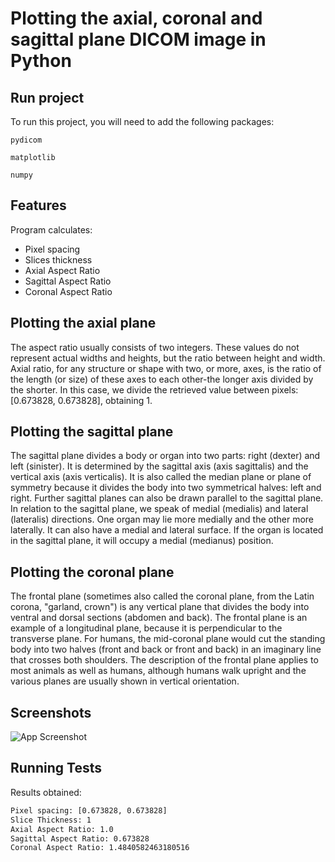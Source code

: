 
# Plotting the axial, coronal and sagittal plane DICOM image in Python




## Run project

To run this project, you will need to add the following packages:

`pydicom`

`matplotlib`

`numpy`




## Features
Program calculates:
- Pixel spacing
- Slices thickness
- Axial Aspect Ratio
- Sagittal Aspect Ratio
- Coronal Aspect Ratio




## Plotting the axial plane

 The aspect ratio usually consists of two integers. These values do not represent actual 
 widths and heights, but the ratio between height and width. 
 Axial ratio, for any structure or shape with two, or more, axes, is the ratio of the 
 length (or size) of these axes to each other-the longer axis divided by the shorter. 
 In this case, we divide the retrieved value between pixels: [0.673828, 0.673828], 
 obtaining 1.

 ## Plotting the sagittal plane

 The sagittal plane divides a body or organ into two parts: right (dexter) and 
 left (sinister). It is determined by the sagittal axis (axis sagittalis) and 
 the vertical axis (axis verticalis). It is also called the median plane or plane 
 of symmetry because it divides the body into two symmetrical halves: left and right. 
 Further sagittal planes can also be drawn parallel to the sagittal plane. 
 In relation to the sagittal plane, we speak of medial (medialis) and lateral (lateralis) 
 directions. One organ may lie more medially and the other more laterally. 
 It can also have a medial and lateral surface. If the organ is located in the sagittal 
 plane, it will occupy a medial (medianus) position.

## Plotting the coronal plane

The frontal plane (sometimes also called the coronal plane, from the Latin corona, 
"garland, crown") is any vertical plane that divides the body into ventral and dorsal 
sections (abdomen and back). The frontal plane is an example of a longitudinal plane, 
because it is perpendicular to the transverse plane. For humans, the mid-coronal 
plane would cut the standing body into two halves (front and back or front and back) 
in an imaginary line that crosses both shoulders. The description of the frontal plane 
applies to most animals as well as humans, although humans walk upright and the various 
planes are usually shown in vertical orientation.


## Screenshots

![App Screenshot](https://raw.githubusercontent.com/jolapodolszanska/axial-coronal-sagital-plane-ct/main/Figure%202023-01-03%20184035.png)


## Running Tests

Results obtained:

```bash
Pixel spacing: [0.673828, 0.673828]
Slice Thickness: 1
Axial Aspect Ratio: 1.0
Sagittal Aspect Ratio: 0.673828
Coronal Aspect Ratio: 1.4840582463180516
```

